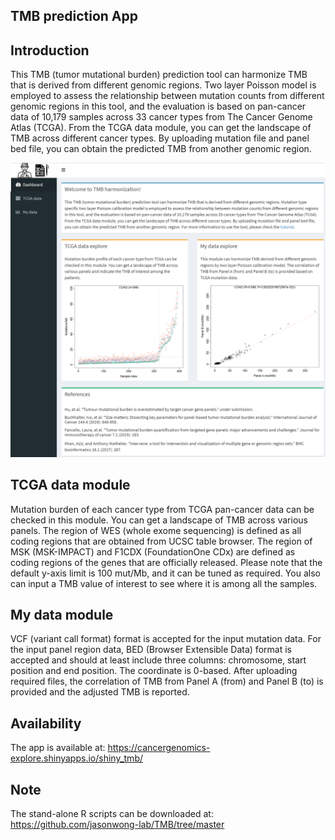 
## TMB prediction App

## Introduction

This TMB (tumor mutational burden) prediction tool can harmonize TMB that is derived from different genomic regions. Two layer Poisson model is employed to assess the relationship between mutation counts from different genomic regions in this tool, and the evaluation is based on pan-cancer data of 10,179 samples across 33 cancer types from The Cancer Genome Atlas (TCGA). From the TCGA data module, you can get the landscape of TMB across different cancer types. By uploading mutation file and panel bed file, you can obtain the predicted TMB from another genomic region.  
 
<p align="center"><img src="screenshot.png"/></p>

## TCGA data module

Mutation burden of each cancer type from TCGA pan-cancer data can be checked in this module. You can get a landscape of TMB across various panels. The region of WES (whole exome sequencing) is defined as all coding regions that are obtained from UCSC table browser. The region of MSK (MSK-IMPACT) and F1CDX (FoundationOne CDx) are defined as coding regions of the genes that are officially released. Please note that the default y-axis limit is 100 mut/Mb, and it can be tuned as required. You also can input a TMB value of interest to see where it is among all the samples. 

## My data module

VCF (variant call format) format is accepted for the input mutation data. For the input panel region data, BED (Browser Extensible Data) format is accepted and should at least include three columns: chromosome, start position and end position. The coordinate is 0-based. After uploading required files, the correlation of TMB from Panel A (from) and Panel B (to) is provided and the adjusted TMB is reported.

## Availability

The app is available at: https://cancergenomics-explore.shinyapps.io/shiny_tmb/

## Note

The stand-alone R scripts can be downloaded at: https://github.com/jasonwong-lab/TMB/tree/master

